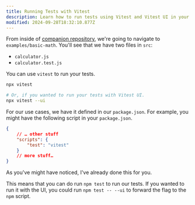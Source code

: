```yaml
---
title: Running Tests with Vitest
description: Learn how to run tests using Vitest and Vitest UI in your project.
modified: 2024-09-28T18:32:10.877Z
---
```


From inside of [companion repository](https://github.com/stevekinney/introduction-to-testing), we're going to navigate to `examples/basic-math`. You'll see that we have two files in `src`:

- `calculator.js`
- `calculator.test.js`

You can use `vitest` to run your tests.

```sh
npx vitest

# Or, if you wanted to run your tests with Vitest UI.
npx vitest --ui
```

For our use cases, we have it defined in our `package.json`. For example, you might have the following script in your `package.json`.

```json
{
	// … other stuff
	"scripts": {
		"test": "vitest"
	}
	// more stuff…
}
```

As you've might have noticed, I've already done this for you.

This means that you can do run `npm test` to run our tests. If you wanted to run it with the UI, you could run `npm test -- --ui` to forward the flag to the `npm` script.

```ts
```
